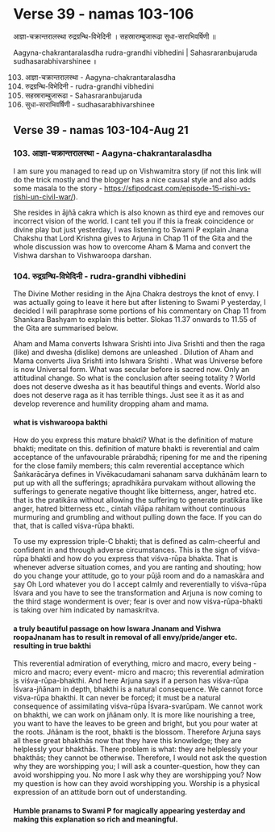 # Verse 39 - namas 103-106

आज्ञा-चक्रान्तरालस्था रुद्रग्रन्थि-विभेदिनी ।
सहस्राराम्बुजारूढा सुधा-साराभिवर्षिणी ॥ 

Aagyna-chakrantaralasdha rudra-grandhi vibhedini |
Sahasraranbujaruda sudhasarabhivarshinee ॥

103. आज्ञा-चक्रान्तरालस्था - Aagyna-chakrantaralasdha
104. रुद्रग्रन्थि-विभेदिनी - rudra-grandhi vibhedini
105. सहस्राराम्बुजारूढा - Sahasraranbujaruda
106. सुधा-साराभिवर्षिणी - sudhasarabhivarshinee 

## Verse 39 - namas 103-104-Aug 21

### 103. आज्ञा-चक्रान्तरालस्था - Aagyna-chakrantaralasdha

I am sure you managed to read up on Vishwamitra story (if not this link will do the trick mostly and the blogger has a nice causal style and also adds some masala to the story - https://sfipodcast.com/episode-15-rishi-vs-rishi-un-civil-war/). 

She resides in ājñā cakra which is also known as third eye and removes our incorrect vision of the world.  I cant tell you if this ia freak coincidence or divine play but just yesterday, I was listening to Swami P explain Jnana Chakshu that Lord Krishna gives to Arjuna in Chap 11 of the Gita and the whole discussion was how to overcome Aham & Mama and convert the Vishwa darshan to Vishwaroopa darshan.

### 104. रुद्रग्रन्थि-विभेदिनी - rudra-grandhi vibhedini

The Divine Mother residing in the Ajna Chakra destroys the knot of envy. I was actually going to leave it here but after listening to Swami P yesterday, I decided I will paraphrase some portions of his commentary on Chap 11 from Shankara Bashyam to explain this better. Slokas 11.37 onwards to 11.55 of the Gita are summarised below. 

Aham and Mama converts Ishwara Srishti into Jiva Srishti and then the raga (like) and dwesha (dislike) demons are unleashed . Dilution of Aham and Mama converts Jiva Srishti into Ishwara Srishti . What was Universe before is now Universal form. What was secular before is sacred now. Only an attitudinal change. So what is the conclusion after seeing totality ? World does not deserve dwesha as it has beautiful things and events.  World also does not deserve raga as it has terrible things.  Just see it as it as and develop reverence and humility dropping aham and mama. 

#### what is vishwaroopa bakthi 

How do you express this mature bhakti? What is the definition of mature bhakti; meditate on this. definition of mature bhakti is reverential and calm acceptance of the unfavourable prārabdhā; ripening for me and the ripening for the close family members; this calm reverential acceptance which Śaṅkarācārya defines in Vivēkacudamani sahanam sarva dukhānām learn to put up with all the sufferings; apradhikāra purvakam without allowing the sufferings to generate negative thought like bitterness, anger, hatred etc. that is the pratikāra without allowing the suffering to generate pratikāra like anger, hatred bitterness etc., cintah vilāpa rahitam without continuous murmuring and grumbling and without pulling down the face. If you can do that, that is called viśva-rūpa bhakti.

To use my expression triple-C bhakti; that is defined as calm-cheerful and confident in and through adverse circumstances. This is the sign of viśva-rūpa bhakti and how do you express that viśva-rūpa bhakta. That is whenever adverse situation comes, and you are ranting and shouting; how do you change your attitude, go to your pūjā room and do a namaskāra and say Oh Lord whatever you do I accept calmly and reverentially to viśva-rūpa Īśvara and you have to see the transformation and Arjuna is now coming to the third stage wonderment is over; fear is over and now viśva-rūpa-bhakti is taking over him indicated by namaskritva. 

#### a truly beautiful passage on how Iswara Jnanam and Vishwa roopaJnanam has to result in removal of all envy/pride/anger etc. resulting in true bakthi

This reverential admiration of everything, micro and macro, every being - micro and macro; every event- micro and macro; this reverential admiration is viśva-rūpa-bhakthi. And here Arjuna says if a person has viśva-rūpa Īśvara-jñānam in depth, bhakthi is a natural consequence. We cannot force viśva-rūpa bhakthi. It can never be forced; it must be a natural consequence of assimilating viśva-rūpa Īśvara-svarūpam. We cannot work on bhakthi, we can work on jñānam only. It is more like nourishing a tree, you want to have the leaves to be green and bright, but you pour water at the roots. Jñānam is the root, bhakti is the blossom. Therefore Arjuna says all these great bhakthās now that they have this knowledge; they are helplessly your bhakthās. There problem is what: they are helplessly your bhakthās; they cannot be otherwise. Therefore, I would not ask the question why they are worshipping you; I will ask a counter-question, how they can avoid worshipping you. No more I ask why they are worshipping you? Now my question is how can they avoid worshipping you. Worship is a physical expression of an attitude born out of understanding.

#### Humble pranams to Swami P for magically appearing yesterday and making this explanation so rich and meaningful.
